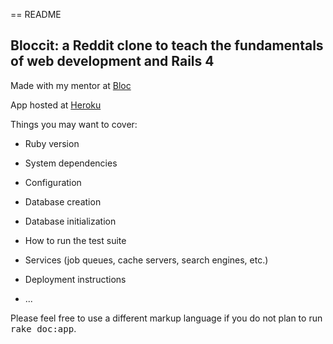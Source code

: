 == README
## Bloccit: a Reddit clone to teach the fundamentals of web development and Rails 4

Made with my mentor at [Bloc](http://bloc.io)

App hosted at [Heroku](http://jcrawshaw-bloccit.herokuapp.com/)

Things you may want to cover:

* Ruby version

* System dependencies

* Configuration

* Database creation

* Database initialization

* How to run the test suite

* Services (job queues, cache servers, search engines, etc.)

* Deployment instructions

* ...


Please feel free to use a different markup language if you do not plan to run
<tt>rake doc:app</tt>.
